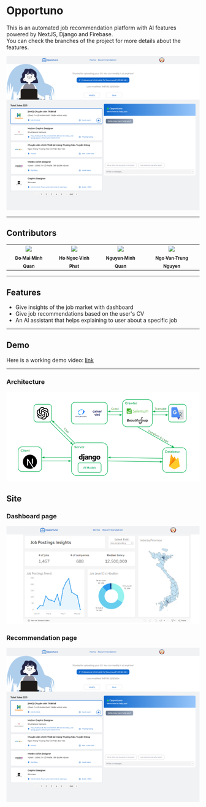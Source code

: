 Opportuno
============

This is an automated job recommendation platform with AI features powered by NextJS, Django and Firebase.<br>
You can check the branches of the project for more details about the features.


![Web Preview](./images/web.png)

---
## Contributors

<table>
  <tr>
  <td align="center">
        <a href="https://github.com/MinhQuan020903">
            <img src="https://avatars.githubusercontent.com/u/91861930?v=4" width="100px;"/>
            <br />
            <sub>
                <b>Do Mai Minh Quan</b>
            </sub>
        </a>
        <br />
        </a> 
    </td>
    <td align="center">
        <a href="https://github.com/phathnv">
            <img src="https://avatars.githubusercontent.com/u/68806946?v=4" width="100px;"/>
            <br />
            <sub>
                <b>Ho Ngoc Vinh Phat</b>
            </sub>
        </a>
        <br />
        </a> 
    </td>
    <td align="center">
        <a href="https://github.com/quannguyen2153">
            <img src="https://avatars.githubusercontent.com/u/122888400?v=4" width="100px;"/>
            <br />
            <sub>
                <b>Nguyen Minh Quan</b>
            </sub>
        </a>
        <br />
        </a> 
    </td>
    <td align="center">
        <a href="https://github.com/42nvtn">
            <img src="https://avatars.githubusercontent.com/u/81548893?v=4" width="100px;"/>
            <br />
            <sub>
                <b>Ngo Van Trung Nguyen</b>
            </sub>
        </a>
        <br />
        </a> 
    </td>
  </tr>
</table>

---
## Features
- Give insights of the job market with dashboard
- Give job recommendations based on the user's CV
- An AI assistant that helps explaining to user about a specific job

---
## Demo
Here is a working demo video: <a href="https://drive.google.com/file/d/1Gv-bPND4OWOBdq_bR9Ockyil7xJ_UIep/view?usp=drive_link" target="_blank">link</a>

---

### Architecture
![](./images/architecture.PNG)

## Site
### Dashboard page
![](./images/dashboard.PNG)

### Recommendation page
![](./images/web.png)




